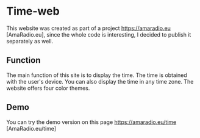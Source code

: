 # Time-web

This website was created as part of a project https://amaradio.eu [AmaRadio.eu], since the whole code is interesting, I decided to publish it separately as well.

## Function

The main function of this site is to display the time. The time is obtained with the user's device. You can also display the time in any time zone. The website offers four color themes.

## Demo

You can try the demo version on this page https://amaradio.eu/time [AmaRadio.eu/time]